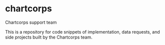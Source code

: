 # chartcorps
Chartcorps support team

This is a repository for code snippets of implementation, data requests, and side projects built by the Chartcorps team. 